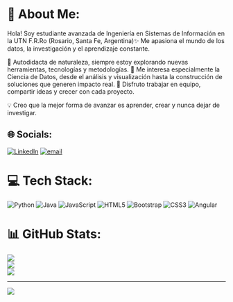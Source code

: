 # 💫 About Me:
Hola! Soy estudiante avanzada de Ingeniería en Sistemas de Información en la UTN F.R.Ro (Rosario, Santa Fe, Argentina)✨
Me apasiona el mundo de los datos, la investigación y el aprendizaje constante.

🔹 Autodidacta de naturaleza, siempre estoy explorando nuevas herramientas, tecnologías y metodologías.
🔹 Me interesa especialmente la Ciencia de Datos, desde el análisis y visualización hasta la construcción de soluciones que generen impacto real.
🔹 Disfruto trabajar en equipo, compartir ideas y crecer con cada proyecto.

💡 Creo que la mejor forma de avanzar es aprender, crear y nunca dejar de investigar.

## 🌐 Socials:
[![LinkedIn](https://img.shields.io/badge/LinkedIn-%230077B5.svg?logo=linkedin&logoColor=white)](https://linkedin.com/in/ml-celiz) [![email](https://img.shields.io/badge/Email-D14836?logo=gmail&logoColor=white)](mailto:marialuzceliz888@gmail.com) 

# 💻 Tech Stack:
![Python](https://img.shields.io/badge/python-3670A0?style=for-the-badge&logo=python&logoColor=ffdd54) ![Java](https://img.shields.io/badge/java-%23ED8B00.svg?style=for-the-badge&logo=openjdk&logoColor=white) ![JavaScript](https://img.shields.io/badge/javascript-%23323330.svg?style=for-the-badge&logo=javascript&logoColor=%23F7DF1E) ![HTML5](https://img.shields.io/badge/html5-%23E34F26.svg?style=for-the-badge&logo=html5&logoColor=white) ![Bootstrap](https://img.shields.io/badge/bootstrap-%238511FA.svg?style=for-the-badge&logo=bootstrap&logoColor=white) ![CSS3](https://img.shields.io/badge/css3-%231572B6.svg?style=for-the-badge&logo=css3&logoColor=white) ![Angular](https://img.shields.io/badge/angular-%23DD0031.svg?style=for-the-badge&logo=angular&logoColor=white)
# 📊 GitHub Stats:
![](https://github-readme-stats.vercel.app/api?username=ml-celiz&theme=dark&hide_border=false&include_all_commits=true&count_private=true)<br/>
![](https://nirzak-streak-stats.vercel.app/?user=ml-celiz&theme=dark&hide_border=false)<br/>
![](https://github-readme-stats.vercel.app/api/top-langs/?username=ml-celiz&theme=dark&hide_border=false&include_all_commits=true&count_private=true&layout=compact)

---
[![](https://visitcount.itsvg.in/api?id=ml-celiz&icon=0&color=0)](https://visitcount.itsvg.in)

<!-- Proudly created with GPRM ( https://gprm.itsvg.in ) -->



